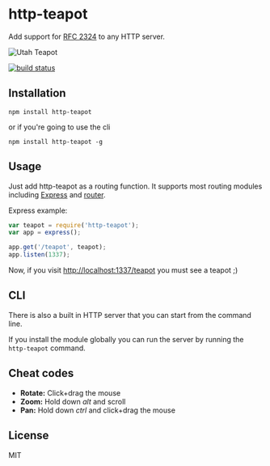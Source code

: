 # http-teapot

Add support for [RFC 2324](https://www.ietf.org/rfc/rfc2324.txt) to any
HTTP server.

![Utah Teapot](https://raw.githubusercontent.com/watson/http-teapot/master/teapot.png)

[![build status](https://secure.travis-ci.org/watson/http-teapot.png)](http://travis-ci.org/watson/http-teapot)

## Installation

```
npm install http-teapot
```

or if you're going to use the cli

```
npm install http-teapot -g
```

## Usage

Just add http-teapot as a routing function. It supports most routing
modules including [Express](https://github.com/strongloop/express) and
[router](https://github.com/gett/router).

Express example:

```js
var teapot = require('http-teapot');
var app = express();

app.get('/teapot', teapot);
app.listen(1337);
```

Now, if you visit [http://localhost:1337/teapot](http://localhost:1337/teapot) you must see a teapot ;)

## CLI

There is also a built in HTTP server that you can start from the command line.

If you install the module globally you can run the server by running the `http-teapot` command.

## Cheat codes

- **Rotate:** Click+drag the mouse
- **Zoom:** Hold down *alt* and scroll
- **Pan:** Hold down *ctrl* and click+drag the mouse

## License

MIT
